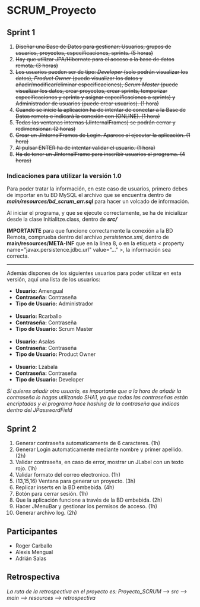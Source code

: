 <h1>SCRUM_Proyecto</h1>

<h2>Sprint 1</h2>
<ol>
  <li>
    <s>
      Diseñar una Base de Datos para gestionar: Usuarios, grupos de usuarios, proyectos, especificaciones, sprints. (5 horas)
    </s>
  </li>
  <li>
    <s>
      Hay que utilizar JPA/Hibernate para el acceso a la base de datos remota. (3 horas)
    </s>
  </li>
  <li>
    <s>
      Los usuarios pueden ser de tipo: <i>Developer</i> (solo podrán visualizar los datos), <i>Product Owner</i> (puede visualizar los datos y añadir/modificar/eliminar especificaciones), <i>Scrum Master</i> (puede visualizar los datos, crear proyectos, crear sprints, temporizar especificaciones y sprints y asignar especificaciones a sprints) y Administrador de usuarios (puede crear usuarios). (1 hora)     </s>
  </li>
  <li>
    <s>
      Cuando se inicie la aplicación ha de intentar de conectar a la Base de Datos remota e indicará la conexión con (ONLINE). (1 hora)     </s>
  </li>
  <li>
    <s>Todas las ventanas internas (JInternalFrames) se podrán cerrar y redimensionar. (2 horas)
    </s>
  </li>
  <li>
    <s>
      Crear un JInternalFrames de Login. Aparece al ejecutar la aplicación. (1 hora)
    </s>
  </li>
  <li>
    <s>
      Al pulsar ENTER ha de intentar validar el usuario. (1 hora)
    </s>
  </li>
  <li>
    <s>
      Ha de tener un JInternalFrame para inscribir usuarios al programa. (4 horas)
    </s>
  </li>  
</ol>

<h3>Indicaciones para utilizar la versión 1.0</h3>
<p>
  Para poder tratar la información, en este caso de usuarios, primero debes de importar en tu BD MySQL el archivo que se encuentra dentro de <b><i>main/resources/bd_scrum_arr.sql</i></b> para hacer un volcado de información.
</p>

<p>
  Al iniciar el programa, y que se ejecute correctamente, se ha de inicializar desde la clase Initialitze.class, dentro de <b><i>src/</i></b>
</p>

<p>
  <b>IMPORTANTE</b> para que funcione correctamente la conexión a la BD Remota, comprueba dentro del archivo <i>persistence.xml</i>, dentro de <b></i>main/resources/META-INF</i></b> que en la línea 8, o en la etiqueta < property name="javax.persistence.jdbc.url" value="..." >, la información sea correcta.
</p>

<hr />

<p>
  Además dispones de los siguientes usuarios para poder utilizar en esta versión, aquí una lista de los usuarios:
  <ul>
    <li><b>Usuario:</b> Amengual</li>
    <li><b>Contraseña:</b> Contraseña</li>
    <li><b>Tipo de Usuario:</b> Administrador</li>
    <br />
    <li><b>Usuario:</b> Rcarballo</li>
    <li><b>Contraseña:</b> Contraseña</li>
    <li><b>Tipo de Usuario:</b> Scrum Master</li>
    <br />
    <li><b>Usuario:</b> Asalas</li>
    <li><b>Contraseña:</b> Contraseña</li>
    <li><b>Tipo de Usuario:</b> Product Owner</li>
    <br />
    <li><b>Usuario:</b> Lzabala</li>
    <li><b>Contraseña:</b> Contraseña</li>
    <li><b>Tipo de Usuario:</b> Developer</li>
  </ul>
  <i>Sí quieres añadir otro usuario, es importante que a la hora de añadir la contraseña lo hagas utilizando SHA1, ya que todas las contraseñas están encriptadas y el programa hace hashing de la contraseña que indicas dentro del JPasswordField</i>
</p>

<h2>Sprint 2</h2>
<ol>
  <li>Generar contraseña automaticamente de 6 caracteres. (1h)</li>
  <li>Generar Login automaticamente mediante nombre y primer apellido. (2h)</li>
  <li>Validar contraseña, en caso de error, mostrar un JLabel con un texto rojo. (1h)</li>
  <li>Validar formato del correo electronico. (1h)</li>
  <li>(13,15,16) Ventana para generar un proyecto. (3h)</li>
  <li>Replicar inserts en la BD embebida. (4h)</li>
  <li>Botón para cerrar sesión. (1h)</li>
  <li>Que la aplicación funcione a través de la BD embebida. (2h)</li>
  <li>Hacer JMenuBar y gestionar los permisos de acceso. (1h)</li>
  <li>Generar archivo log. (2h)</li>
</ol>

<h2>Participantes</h2>
<ul>
  <li>Roger Carballo</li>  
  <li>Alexis Mengual</li>
  <li>Adrián Salas</li>
</ul>

<h2>Retrospectiva</h2>
  <i>La ruta de la retrospectiva en el proyecto es: Proyecto_SCRUM --> src --> main --> resources --> retrospectiva</i>
